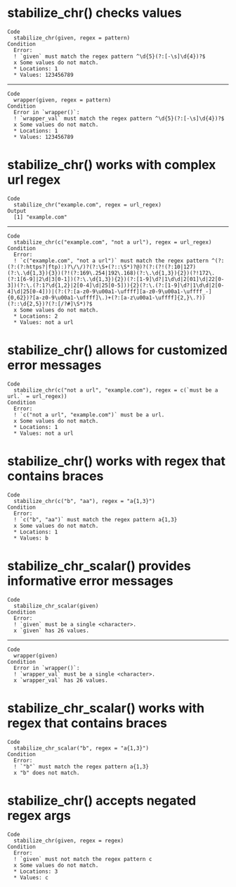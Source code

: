 # stabilize_chr() checks values

    Code
      stabilize_chr(given, regex = pattern)
    Condition
      Error:
      ! `given` must match the regex pattern ^\d{5}(?:[-\s]\d{4})?$
      x Some values do not match.
      * Locations: 1
      * Values: 123456789

---

    Code
      wrapper(given, regex = pattern)
    Condition
      Error in `wrapper()`:
      ! `wrapper_val` must match the regex pattern ^\d{5}(?:[-\s]\d{4})?$
      x Some values do not match.
      * Locations: 1
      * Values: 123456789

# stabilize_chr() works with complex url regex

    Code
      stabilize_chr("example.com", regex = url_regex)
    Output
      [1] "example.com"

---

    Code
      stabilize_chr(c("example.com", "not a url"), regex = url_regex)
    Condition
      Error:
      ! `c("example.com", "not a url")` must match the regex pattern ^(?:(?:(?:https?|ftp):)?\/\/)?(?:\S+(?::\S*)?@)?(?:(?!(?:10|127)(?:\.\d{1,3}){3})(?!(?:169\.254|192\.168)(?:\.\d{1,3}){2})(?!172\.(?:1[6-9]|2\d|3[0-1])(?:\.\d{1,3}){2})(?:[1-9]\d?|1\d\d|2[01]\d|22[0-3])(?:\.(?:1?\d{1,2}|2[0-4]\d|25[0-5])){2}(?:\.(?:[1-9]\d?|1\d\d|2[0-4]\d|25[0-4]))|(?:(?:[a-z0-9\u00a1-\uffff][a-z0-9\u00a1-\uffff_-]{0,62})?[a-z0-9\u00a1-\uffff]\.)+(?:[a-z\u00a1-\uffff]{2,}\.?))(?::\d{2,5})?(?:[/?#]\S*)?$
      x Some values do not match.
      * Locations: 2
      * Values: not a url

# stabilize_chr() allows for customized error messages

    Code
      stabilize_chr(c("not a url", "example.com"), regex = c(`must be a url.` = url_regex))
    Condition
      Error:
      ! `c("not a url", "example.com")` must be a url.
      x Some values do not match.
      * Locations: 1
      * Values: not a url

# stabilize_chr() works with regex that contains braces

    Code
      stabilize_chr(c("b", "aa"), regex = "a{1,3}")
    Condition
      Error:
      ! `c("b", "aa")` must match the regex pattern a{1,3}
      x Some values do not match.
      * Locations: 1
      * Values: b

# stabilize_chr_scalar() provides informative error messages

    Code
      stabilize_chr_scalar(given)
    Condition
      Error:
      ! `given` must be a single <character>.
      x `given` has 26 values.

---

    Code
      wrapper(given)
    Condition
      Error in `wrapper()`:
      ! `wrapper_val` must be a single <character>.
      x `wrapper_val` has 26 values.

# stabilize_chr_scalar() works with regex that contains braces

    Code
      stabilize_chr_scalar("b", regex = "a{1,3}")
    Condition
      Error:
      ! `"b"` must match the regex pattern a{1,3}
      x "b" does not match.

# stabilize_chr() accepts negated regex args

    Code
      stabilize_chr(given, regex = regex)
    Condition
      Error:
      ! `given` must not match the regex pattern c
      x Some values do not match.
      * Locations: 3
      * Values: c

